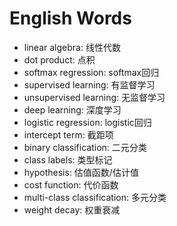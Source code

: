 # English Words

- linear algebra: 线性代数
- dot product: 点积
- softmax regression: softmax回归
- supervised learning: 有监督学习
- unsupervised learning: 无监督学习
- deep learning: 深度学习
- logistic regression: logistic回归
- intercept term: 截距项
- binary classification: 二元分类
- class labels: 类型标记
- hypothesis: 估值函数/估计值
- cost function: 代价函数
- multi-class classification: 多元分类
- weight decay: 权重衰减
